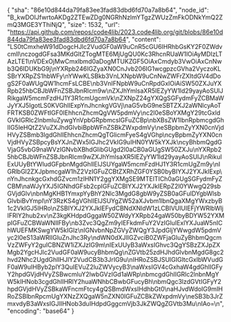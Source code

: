 {
  "sha": "86e10d844da79fa83ee3fad83dbd6fd70a7a8b64",
  "node_id": "B_kwDOIJfwrtoAKDg2ZTEwZDg0NGRhNzlmYTgzZWUzZmFkODNkYmQ2ZmQ3MGE3YThiNjQ",
  "size": 1532,
  "url": "https://api.github.com/repos/code4lib/2023.code4lib.org/git/blobs/86e10d844da79fa83ee3fad83dbd6fd70a7a8b64",
  "content": "LS0tCmxheW91dDogcHJlc2VudGF0aW9uCnR5cGU6IHRhbGsKY2F0ZWdvcmll\nczogdGFsa3MKdGltZTogMTE6MjUgQU0Kc3RhcnRUaW1lOiAyMDIzLTAzLTE1\nVDExOjMwCmxlbmd0aDogMTUKZGF5OiAxCmdyb3VwOiAxCnNwb3Q6IDUKbG9j\nYXRpb246IGZyaXN0CnJvb206IG1wcgpzcGVha2VyczoKLSBrYXRpZS1hbWFy\nYWwKLSBkb3VnLXNpbW9uCnNwZWFrZXItdGV4dDogS2F0aWUgQW1hcmFsLCBE\nb3VnIFNpbW9uCnRpdGxlOiAiSW50ZXJuYXRpb25hbCBJbWFnZSBJbnRlcm9w\nZXJhYmlsaXR5IEZyYW1ld29yayAoSUlJRikgaW5mcmFzdHJ1Y3R1cmUgcmVk\nZXNpZ24gYXQgSGFydmFyZCBMaWJyYXJ5IgotLS0KVGhlIExpYnJhcnkgVGVj\naG5vbG9neSBTZXJ2aWNlcyAoTFRTKSB0ZWFtIGF0IEhhcnZhcmQgVW5pdmVy\nc2l0eSBoYXMgY29tcGxldGVkIGRlc2lnbmluZywgYnVpbGRpbmcsIGFuZCBp\nbXBsZW1lbnRpbmcgdGhlIG5leHQtZ2VuZXJhdGlvbiBpbWFnZSBkZWxpdmVy\neSBpbmZyYXN0cnVjdHVyZSBmb3IgdGhlIEhhcnZhcmQgTGlicmFyeS4gVGhp\ncyBpbmZyYXN0cnVjdHVyZSBpcyBsYXJnZWx5IGJhc2VkIG9uIHN0YW5kYXJk\ncyBhbmQgdGVjaG5vbG9naWVzIGNvbXBhdGlibGUgd2l0aCB0aGUgSW50ZXJu\nYXRpb25hbCBJbWFnZSBJbnRlcm9wZXJhYmlsaXR5IEZyYW1ld29yayAoSUlJ\nRikuIExUUyBtYWludGFpbnMgdGhlIElJSUYgaW5mcmFzdHJ1Y3R1cmUgZm9y\nIGRlbGl2ZXJpbmcgaW1hZ2VzIGFuZCBtZXRhZGF0YSB0byBIYXJ2YXJkIExp\nYnJhcnkgcGxhdGZvcm1zIHN1Y2ggYXMgSE9MTElTICh0aGUgSGFydmFyZCBM\naWJyYXJ5IGNhdGFsb2cpIGFuZCBIYXJ2YXJkIERpZ2l0YWwgQ29sbGVjdGlv\nbnMgKHB1YmxpYyBhY2Nlc3MgdG8gbW9yZSB0aGFuIDYgbWlsbGlvbiBvYmpl\nY3RzKS4gVGhlIElJSUYgZW52aXJvbm1lbnQgaXMgYWxzbyB1c2VkIGJ5IHRo\nZSBIYXJ2YXJkIEFydCBNdXNldW1zLCBIVUlUIEFjYWRlbWljIFRlY2hub2xv\nZ3kgKHdpdGggaW50ZWdyYXRpb24gaW50byBDYW52YXMpIGFuZCBWaWNlIFBy\nb3Zvc3QgZm9yIEFkdmFuY2VzIGluIExlYXJuaW5nIChWUEFMKSwgYW5kIGlz\nIGNvbnNpZGVyZWQgY3JpdGljYWwgdW5pdmVyc2l0eS13aWRlIGluZnJhc3Ry\ndWN0dXJlIGZvciB0ZWFjaGluZyBhbmQgcmVzZWFyY2guICBNZW1iZXJzIG9m\nIExUUyB3aWxsIGhvc3QgYSBzZXJpZXMgb2YgcHJlc2VudGF0aW9ucyBhbmQg\nZGVtb25zdHJhdGlvbnMgdG8gc2hvd2Nhc2UgdGhlIHJlY2VudCB3b3JrIG9u\nIHRoZSBJSUlGIGltcGxlbWVudGF0aW9uIHByb2plY3QuIEVuZ2luZWVycyB3\naWxsIGV4cGxhaW4gdGhlIGFyY2hpdGVjdHVyZSBwcmluY2lwbGVzIGd1aWRp\nbmcgdGhlIGRlc2lnbnMgYW5kIHNob3cgdGhlIHRlY2huaWNhbCBwbGFucyBh\nbmQgc3lzdGVtIGFyY2hpdGVjdHVyZSBkaWFncmFtcy4gQSBmdWxsIHdhbGt0\naHJvdWdoIG9mIHRoZSBlbnRpcmUgYXNzZXQgaW5nZXN0IGFuZCBkZWxpdmVy\neSB3b3JrZmxvdyB3aWxsIGJlIHNob3duIHdpdGggcmVjb3JkZWQgZGVtb3Mu\nIAo=\n",
  "encoding": "base64"
}
